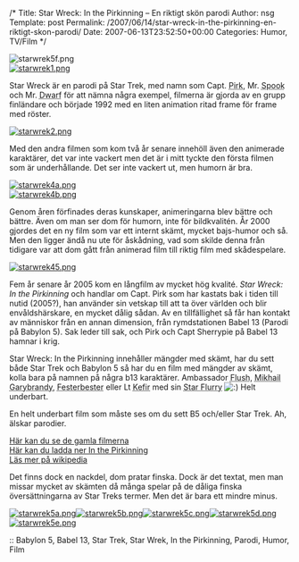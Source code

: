 /*
 Title: Star Wreck: In the Pirkinning &#8211; En riktigt skön parodi
 Author: nsg
 Template: post
 Permalink: /2007/06/14/star-wreck-in-the-pirkinning-en-riktigt-skon-parodi/
 Date: 2007-06-13T23:52:50+00:00
 Categories: Humor, TV/Film
*/
<div class="middle">
  <img src='http://cdn.junkpile.se/2007/06/starwrek5f.png' alt='starwrek5f.png' />
</div>

<div class="left">
  <a href='http://cdn.junkpile.se/2007/06/starwrek1.png' title='starwrek1.png'><img src='http://cdn.junkpile.se/2007/06/starwrek1-150x150.png' alt='starwrek1.png' /></a>
</div>

Star Wreck är en parodi på Star Trek, med namn som Capt. <acronym title="Kirk">Pirk</acronym>, Mr. <acronym title="Spock">Spook</acronym> och Mr. <acronym title="Worf">Dwarf</acronym> för att nämna några exempel, filmerna är gjorda av en grupp finländare och började 1992 med en liten animation ritad frame för frame med röster.

<div class="right">
  <a href='http://cdn.junkpile.se/2007/06/starwrek2.png' title='starwrek2.png'><img src='http://cdn.junkpile.se/2007/06/starwrek2-150x150.png' alt='starwrek2.png' /></a>
</div>

Med den andra filmen som kom två år senare innehöll även den animerade karaktärer, det var inte vackert men det är i mitt tyckte den första filmen som är underhållande. Det ser inte vackert ut, men humorn är bra.

<div class="left">
  <a href='http://cdn.junkpile.se/2007/06/starwrek4a.png' title='starwrek4a.png'><img src='http://cdn.junkpile.se/2007/06/starwrek4a-150x150.png' alt='starwrek4a.png' /></a><br /><a href='http://cdn.junkpile.se/2007/06/starwrek4b.png' title='starwrek4b.png'><img src='http://cdn.junkpile.se/2007/06/starwrek4b-150x150.png' alt='starwrek4b.png' /></a>
</div>

Genom åren förfinades deras kunskaper, animeringarna blev bättre och bättre. Även om man ser dom för humorn, inte för bildkvalitén. År 2000 gjordes det en ny film som var ett internt skämt, mycket bajs-humor och så. Men den ligger ändå nu ute för åskådning, vad som skilde denna från tidigare var att dom gått från animerad film till riktig film med skådespelare.

<div class="right">
  <a href='http://cdn.junkpile.se/2007/06/starwrek45.png' title='starwrek45.png'><img src='http://cdn.junkpile.se/2007/06/starwrek45-150x150.png' alt='starwrek45.png' /></a>
</div>

Fem år senare år 2005 kom en långfilm av mycket hög kvalité. *Star Wreck: In the Pirkinning* och handlar om Capt. Pirk som har kastats bak i tiden till nutid (2005?), han använder sin vetskap till att ta över världen och blir envåldshärskare, en mycket dålig sådan. Av en tillfällighet så får han kontakt av människor från en annan dimension, från rymdstationen Babel 13 (Parodi på Babylon 5). Sak leder till sak, och Pirk och Capt Sherrypie på Babel 13 hamnar i krig.

Star Wreck: In the Pirkinning innehåller mängder med skämt, har du sett både Star Trek och Babylon 5 så har du en film med mängder av skämt, kolla bara på namnen på några b13 karaktärer. Ambassador <acronym title="Kosh">Flush</acronym>, <acronym title="Michael Garibaldi">Mikhail Garybrandy</acronym>, <acronym title="Albert Bester">Festerbester</acronym> eller Lt <acronym title="Keffer">Kefir</acronym> med sin <acronym title="Starfury">Star Flurry</acronym> <img src="http://nsg.cc/wp-includes/images/smilies/icon_smile.gif" alt=":)" class="wp-smiley" /> Helt underbart.

En helt underbart film som måste ses om du sett B5 och/eller Star Trek. Ah, älskar parodier.

[Här kan du se de gamla filmerna][1]  
[Här kan du ladda ner In the Pirkinning][2]  
[Läs mer på wikipedia][3]

Det finns dock en nackdel, dom pratar finska. Dock är det textat, men man missar mycket av skämten då många spelar på de dåliga finska översättningarna av Star Treks termer. Men det är bara ett mindre minus.

<div class="middle">
  <a href='http://cdn.junkpile.se/2007/06/starwrek5a.png' title='starwrek5a.png'><img src='http://cdn.junkpile.se/2007/06/starwrek5a-150x150.png' alt='starwrek5a.png' /></a><a href='http://cdn.junkpile.se/2007/06/starwrek5b.png' title='starwrek5b.png'><img src='http://cdn.junkpile.se/2007/06/starwrek5b-150x150.png' alt='starwrek5b.png' /></a><a href='http://cdn.junkpile.se/2007/06/starwrek5c.png' title='starwrek5c.png'><img src='http://cdn.junkpile.se/2007/06/starwrek5c-150x150.png' alt='starwrek5c.png' /></a><a href='http://cdn.junkpile.se/2007/06/starwrek5d.png' title='starwrek5d.png'><img src='http://cdn.junkpile.se/2007/06/starwrek5d-150x150.png' alt='starwrek5d.png' /></a><a href='http://cdn.junkpile.se/2007/06/starwrek5e.png' title='starwrek5e.png'><img src='http://cdn.junkpile.se/2007/06/starwrek5e-150x150.png' alt='starwrek5e.png' /></a>
</div>

:: Babylon 5, Babel 13, Star Trek, Star Wrek, In the Pirkinning, Parodi, Humor, Film

<small></small>

 [1]: http://video.starwreck.com/legacy.php
 [2]: http://www.starwreck.com/download.php
 [3]: http://en.wikipedia.org/wiki/Star_Wreck:_In_the_Pirkinning